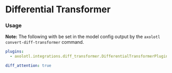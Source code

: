 # Differential Transformer

### Usage

**Note:** The following with be set in the model config output by the `axolotl convert-diff-transformer` command.

```yaml
plugins:
  - axolotl.integrations.diff_transformer.DifferentialTransformerPlugin

diff_attention: true
```
